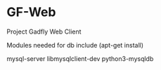 # GF-Web
Project Gadfly Web Client

Modules needed for db include (apt-get install)

mysql-server
libmysqlclient-dev
python3-mysqldb

